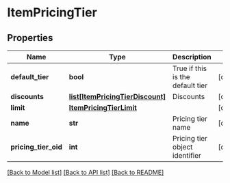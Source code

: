 # ItemPricingTier

## Properties
Name | Type | Description | Notes
------------ | ------------- | ------------- | -------------
**default_tier** | **bool** | True if this is the default tier | [optional] 
**discounts** | [**list[ItemPricingTierDiscount]**](ItemPricingTierDiscount.md) | Discounts | [optional] 
**limit** | [**ItemPricingTierLimit**](ItemPricingTierLimit.md) |  | [optional] 
**name** | **str** | Pricing tier name | [optional] 
**pricing_tier_oid** | **int** | Pricing tier object identifier | [optional] 

[[Back to Model list]](../README.md#documentation-for-models) [[Back to API list]](../README.md#documentation-for-api-endpoints) [[Back to README]](../README.md)


